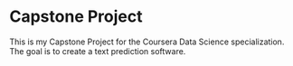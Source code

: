 # Capstone Project
This is my Capstone Project for the Coursera Data Science specialization. The goal is to create a text prediction software.

